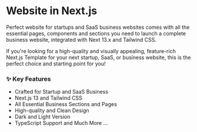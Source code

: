 # Website in Next.js

Perfect website for startups and SaaS business websites comes with all the essential pages, components and sections you need to launch a complete business website, integrated with Next 13.x and Tailwind CSS.

If you're looking for a high-quality and visually appealing, feature-rich Next.js Template for your next startup, SaaS, or business website, this is the perfect choice and starting point for you!

### ✨ Key Features
- Crafted for Startup and SaaS Business
- Next.js 13 and Tailwind CSS
- All Essential Business Sections and Pages
- High-quality and Clean Design
- Dark and Light Version
- TypeScript Support
and Much More ...

